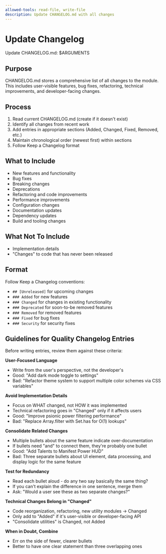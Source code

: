 ```yaml
---
allowed-tools: read-file, write-file
description: Update CHANGELOG.md with all changes
---
```


# Update Changelog

Update CHANGELOG.md: $ARGUMENTS

## Purpose

CHANGELOG.md stores a comprehensive list of all changes to the module. This includes user-visible features, bug fixes, refactoring, technical improvements, and developer-facing changes.

## Process

1. Read current CHANGELOG.md (create if it doesn't exist)
2. Identify all changes from recent work
3. Add entries in appropriate sections (Added, Changed, Fixed, Removed, etc.)
4. Maintain chronological order (newest first) within sections
5. Follow Keep a Changelog format

## What to Include

- New features and functionality
- Bug fixes
- Breaking changes
- Deprecations
- Refactoring and code improvements
- Performance improvements
- Configuration changes
- Documentation updates
- Dependency updates
- Build and tooling changes

## What Not To Include

- Implementation details
- "Changes" to code that has never been released

## Format

Follow Keep a Changelog conventions:
- `## [Unreleased]` for upcoming changes
- `### Added` for new features
- `### Changed` for changes in existing functionality
- `### Deprecated` for soon-to-be removed features
- `### Removed` for removed features
- `### Fixed` for bug fixes
- `### Security` for security fixes

## Guidelines for Quality Changelog Entries

Before writing entries, review them against these criteria:

**User-Focused Language**
- Write from the user's perspective, not the developer's
- Good: "Add dark mode toggle to settings"
- Bad: "Refactor theme system to support multiple color schemes via CSS variables"

**Avoid Implementation Details**
- Focus on WHAT changed, not HOW it was implemented
- Technical refactoring goes in "Changed" only if it affects users
- Good: "Improve psionic power filtering performance"
- Bad: "Replace Array.filter with Set.has for O(1) lookups"

**Consolidate Related Changes**
- Multiple bullets about the same feature indicate over-documentation
- If bullets need "and" to connect them, they're probably one bullet
- Good: "Add Talents to Manifest Power HUD"
- Bad: Three separate bullets about UI element, data processing, and display logic for the same feature

**Test for Redundancy**
- Read each bullet aloud - do any two say basically the same thing?
- If you can't explain the difference in one sentence, merge them
- Ask: "Would a user see these as two separate changes?"

**Technical Changes Belong in "Changed"**
- Code reorganization, refactoring, new utility modules → Changed
- Only add to "Added" if it's user-visible or developer-facing API
- "Consolidate utilities" is Changed, not Added

**When in Doubt, Combine**
- Err on the side of fewer, clearer bullets
- Better to have one clear statement than three overlapping ones

